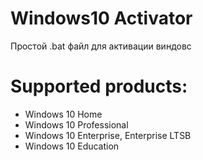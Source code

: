 # Windows10 Activator
Простой .bat файл для активации виндовс

# Supported products:
- Windows 10 Home
- Windows 10 Professional
- Windows 10 Enterprise, Enterprise LTSB
- Windows 10 Education
